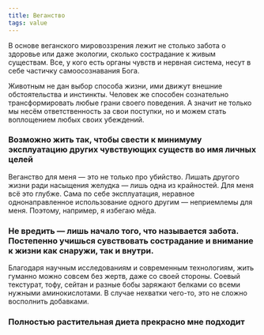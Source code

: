 ```yaml
---
title: Веганство
tags: value
---
```


В основе веганского мировоззрения лежит не столько забота о здоровье или даже экологии, сколько сострадание к живым существам. Все, у кого есть органы чувств и нервная система, несут в себе частичку самоосознавания Бога. 

Животным не дан выбор способа жизни, ими движут внешние обстоятельства и инстинкты. Человек же способен сознательно трансформировать любые грани своего поведения. А значит не только мы несём ответственность за свои поступки, но и можем стать воплощением любых своих убеждений.

### Возможно жить так, чтобы свести к минимуму эксплуатацию других чувствующих существ во имя личных целей

Веганство для меня — это не только про убийство. Лишать другого жизни ради насыщения желудка — лишь одна из крайностей. Для меня всё это глубже. Сама по себе эксплуатация, неравное однонаправленное использование одного другим — неприемлемы для меня. Поэтому, например, я избегаю мёда.

### Не вредить — лишь начало того, что называется забота. Постепенно учишься сувствовать сострадание и внимание к жизни как снаружи, так и внутри. 

Благодаря научным исследованиям и современным технологиям, жить гуманно можно совсем без жертв, даже со своей стороны. Соевый текстурат, тофу, сейтан и разные бобы заряжают белками со всеми нужными аминокислотами. В случае нехватки чего-то, это не сложно восполнить добавками. 

### Полностью растительная диета прекрасно мне подходит